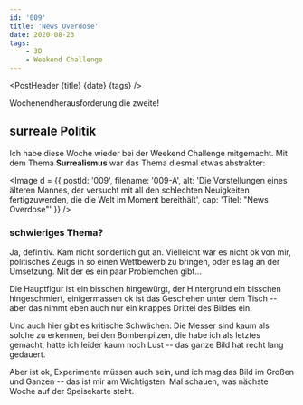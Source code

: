 ```yaml
---
id: '009'
title: 'News Overdose'
date: 2020-08-23
tags:
    - 3D
    - Weekend Challenge
---
```




<script>
    import Image from '$lib/Image.svelte'
    import Link from '$lib/Link.svelte'
	import PostHeader from '$lib/PostHeader.svelte'
</script>



<PostHeader {title} {date} {tags} />

Wochenendherausforderung die zweite!

## surreale Politik

Ich habe diese Woche wieder bei der <Link href="https://blenderartists.org/c/contests/weekend-challenge/25">Weekend Challenge</Link> mitge&shy;macht. Mit dem Thema **Surrealismus** war das Thema diesmal etwas abstrakter:

<Image d = {{ postId: '009', filename: '009-A',
	alt: 'Die Vorstellungen eines älteren Mannes, der versucht mit all den schlechten Neuigkeiten fertigzuwerden, die die Welt im Moment bereithält',
	cap: 'Titel: "News Overdose"'
}} />

### schwieriges Thema?

Ja, definitiv. Kam nicht sonder&shy;lich gut an. Viel&shy;leicht war es nicht ok von mir, poli&shy;tisches Zeugs in so einen Wett&shy;bewerb zu bringen, oder es lag an der Umset&shy;zung. Mit der es ein paar Problem&shy;chen gibt...

Die Haupt&shy;figur ist ein biss&shy;chen hinge&shy;würgt, der Hinter&shy;grund ein biss&shy;chen hinge&shy;schmiert, einiger&shy;massen ok ist das Geschehen unter dem Tisch -- aber das nimmt eben auch nur ein knappes Drittel des Bildes ein.

Und auch hier gibt es kri&shy;tische Schwä&shy;chen: Die Messer sind kaum als solche zu erkennen, bei den Bomben&shy;pilzen, die habe ich als letztes gemacht, hatte ich leider kaum noch Lust -- das ganze Bild hat recht lang gedauert.

Aber ist ok, Experi&shy;mente müssen auch sein, und ich mag das Bild im Großen und Ganzen -- das ist mir am Wichtigsten. Mal schauen, was nächste Woche auf der Speise&shy;karte steht.